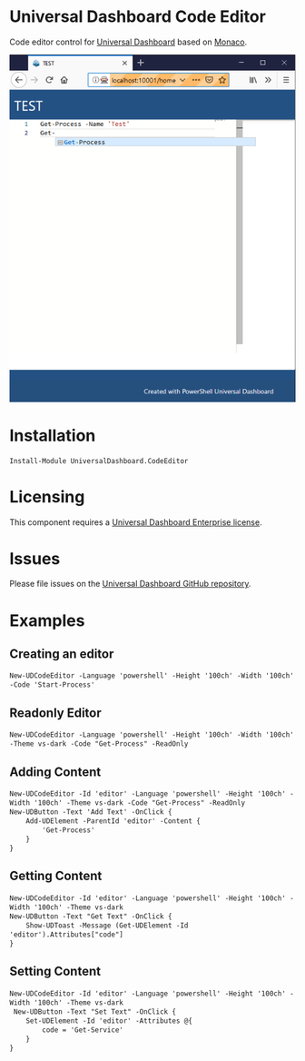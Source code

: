 # Universal Dashboard Code Editor

Code editor control for [Universal Dashboard](https://github.com/ironmansoftware/universal-dashboard) based on [Monaco](https://microsoft.github.io/monaco-editor/).

![](./images/image.png)

# Installation

```
Install-Module UniversalDashboard.CodeEditor
```

# Licensing

This component requires a [Universal Dashboard Enterprise license](https://ironmansoftware.com/powershell-universal-dashboard/). 

# Issues 

Please file issues on the [Universal Dashboard GitHub repository](https://github.com/ironmansoftware/universal-dashboard).

# Examples 

## Creating an editor

```
New-UDCodeEditor -Language 'powershell' -Height '100ch' -Width '100ch' -Code 'Start-Process'
```

## Readonly Editor

```
New-UDCodeEditor -Language 'powershell' -Height '100ch' -Width '100ch' -Theme vs-dark -Code "Get-Process" -ReadOnly
```

## Adding Content

```
New-UDCodeEditor -Id 'editor' -Language 'powershell' -Height '100ch' -Width '100ch' -Theme vs-dark -Code "Get-Process" -ReadOnly
New-UDButton -Text 'Add Text' -OnClick {
    Add-UDElement -ParentId 'editor' -Content {
        'Get-Process'
    }
}
```

## Getting Content

```
New-UDCodeEditor -Id 'editor' -Language 'powershell' -Height '100ch' -Width '100ch' -Theme vs-dark
New-UDButton -Text "Get Text" -OnClick {
    Show-UDToast -Message (Get-UDElement -Id 'editor').Attributes["code"]
}
```

## Setting Content

```
New-UDCodeEditor -Id 'editor' -Language 'powershell' -Height '100ch' -Width '100ch' -Theme vs-dark
 New-UDButton -Text "Set Text" -OnClick {
    Set-UDElement -Id 'editor' -Attributes @{
        code = 'Get-Service'
    }
}
```